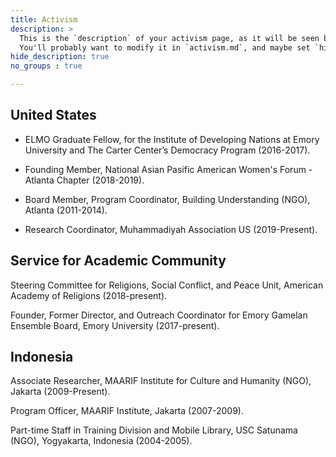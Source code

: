```yaml
---
title: Activism
description: >
  This is the `description` of your activism page, as it will be seen by search engines.
  You'll probably want to modify it in `activism.md`, and maybe set `hide_description` to `true` in the front matter.
hide_description: true
no_groups : true

---
```

## United States
 
- ELMO Graduate Fellow, for the Institute of Developing Nations at Emory University  and The Carter Center’s Democracy Program (2016-2017).
 
- Founding Member, National Asian Pasific American Women's Forum - Atlanta Chapter (2018-2019).
- Board Member, Program Coordinator, Building Understanding (NGO), Atlanta (2011-2014).
- Research Coordinator, Muhammadiyah Association US (2019-Present).
 

## Service for Academic Community
Steering Committee for Religions, Social Conflict, and Peace Unit,
American Academy of Religions (2018-present).
 
Founder, Former Director, and Outreach Coordinator for Emory Gamelan Ensemble Board, Emory University (2017-present).
 
 
 
## Indonesia 
Associate Researcher, MAARIF Institute for Culture and Humanity (NGO), Jakarta (2009-Present).
 
Program Officer, MAARIF Institute, Jakarta (2007-2009).
 
Part-time Staff in Training Division and Mobile Library, USC Satunama (NGO), Yogyakarta, Indonesia (2004-2005).
